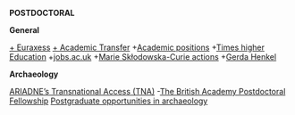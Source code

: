**POSTDOCTORAL**

**General**

[+ Euraxess](https://euraxess.ec.europa.eu)
[+ Academic Transfer](https://www.academictransfer.com)
+[Academic positions](https://academicpositions.es)
+[Times higher Education](https://www.timeshighereducation.com)
+[jobs.ac.uk](https://www.jobs.ac.uk)
+[Marie Skłodowska-Curie actions](https://ec.europa.eu/research/mariecurieactions/)
+[Gerda Henkel](https://www.gerda-henkel-stiftung.de/en/researchscholarships)

**Archaeology**

[ARIADNE’s Transnational Access (TNA)](https://ariadne-infrastructure.eu/transnational-access/)
-[The British Academy Postdoctoral Fellowship](https://www.thebritishacademy.ac.uk/funding/british-academy-postdoctoral-fellowships)
[Postgraduate opportunities in archaeology](https://archpostgrad.wordpress.com/)


